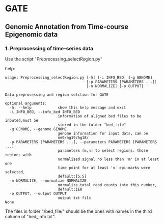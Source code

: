 GATE
====

## Genomic Annotation from Time-course Epigenomic data 

### 1. Preprocessing of time-series data

Use the script "Preprocessing\_selectRegion.py"

  help:
```
usage: Preprocessing_selectRegion.py [-h] [-i INFO_BED] [-g GENOME]
                                     [-p PARAMETERS [PARAMETERS ...]]
                                     [-n NORMALIZE] [-o OUTPUT]

Data preprocessing and region selction for GATE

optional arguments:
  -h, --help            show this help message and exit
  -i INFO_BED, --info_bed INFO_BED
                        information of aligned bed files to be inputed,must be
                        stored in the folder "bed_file"
  -g GENOME, --genome GENOME
                        genome information for input data, can be
                        mm9/hg19/hg18/
  -p PARAMETERS [PARAMETERS ...], --parameters PARAMETERS [PARAMETERS ...]
                        parameters [m,n] to select regions. those regions with
                        normalized signal no less than 'm' in at least one
                        time point for at least 'n' epi-marks were selected,
                        default:[5,5]
  -n NORMALIZE, --normalize NORMALIZE
                        normalize total read counts into this number,
                        default:1E8
  -o OUTPUT, --output OUTPUT
                        output txt file
None
```
The files in folder "/bed_file/" should be the ones with names in the third column of "bed_info.txt".


